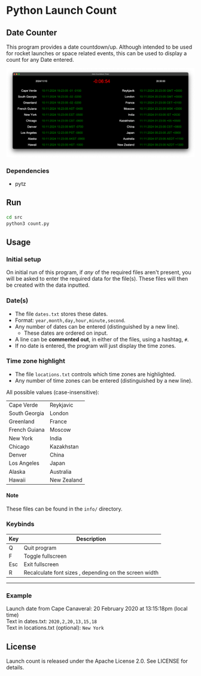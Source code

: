 # Python Launch Count
## Date Counter
This program provides a date countdown/up. Although intended to be used for rocket launches or space related events, this can be used to display a count for any Date entered.

![Launch Count](src/docs/images/demo_image.png)

### Dependencies
* pytz


## Run
```bash
cd src
python3 count.py
```

## Usage
### Initial setup
On initial run of this program, if *any* of the required files aren't present, you will be asked to enter the required data for the file(s). These files will then be created with the data inputted.

### Date(s)
* The file `dates.txt` stores these dates.
* Format: `year,month,day,hour,minute,second`.
* Any number of dates can be entered (distinguished by a new line).
  * These dates are ordered on input.
* A line can be **commented out**, in either of the files, using a hashtag, `#`.
* If no date is entered, the program will just display the time zones.

### Time zone highlight
* The file `locations.txt` controls which time zones are highlighted.
* Any number of time zones can be entered (distinguished by a new line).

All possible values (case-insensitive):

|||
|--|--|
|Cape Verde|Reykjavic|
South Georgia|London|
Greenland|France|
French Guiana|Moscow|
New York|India|
Chicago|Kazakhstan|
Denver|China|
Los Angeles|Japan|
Alaska|Australia|
Hawaii|New Zealand|


#### Note
These files can be found in the `info/` directory.

### Keybinds
|Key|Description|
|--|--|
|Q|Quit program|
|F|Toggle fullscreen|
|Esc|Exit fullscreen|
|R|Recalculate font sizes , depending on the screen width|

---
### Example
Launch date from Cape Canaveral: 20 February 2020 at 13:15:18pm (local time)
<br/>
Text in dates.txt: `2020,2,20,13,15,18`
<br/>
Text in locations.txt (optional): `New York`

## License
Launch count is released under the Apache License 2.0. See LICENSE for details.

